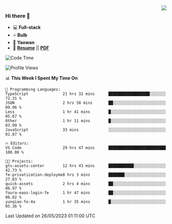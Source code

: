<img align="right" src="https://github-readme-stats.vercel.app/api?username=LolipopJ&show_icons=true&count_private=true&hide_title=true&include_all_commits=true&theme=vue">

### Hi there 👋

- :computer: **Full-stack**
- :star: **Bulb**
- :pill: **Yaowan**
- :milky_way: [**Resume**](https://lolipopj.github.io/resume/) || [**PDF**](https://cdn.jsdelivr.net/gh/lolipopj/resume/export/resume-en.pdf)

<!--START_SECTION:waka-->
![Code Time](http://img.shields.io/badge/Code%20Time-1%2C299%20hrs-blue)

![Profile Views](http://img.shields.io/badge/Profile%20Views-1-blue)

📊 **This Week I Spent My Time On** 

```text
💬 Programming Languages: 
TypeScript               21 hrs 32 mins      ██████████████████░░░░░░░   72.31 % 
JSON                     2 hrs 58 mins       ██░░░░░░░░░░░░░░░░░░░░░░░   09.96 % 
Less                     1 hr 41 mins        █░░░░░░░░░░░░░░░░░░░░░░░░   05.67 % 
Other                    1 hr 11 mins        █░░░░░░░░░░░░░░░░░░░░░░░░   03.99 % 
JavaScript               33 mins             ░░░░░░░░░░░░░░░░░░░░░░░░░   01.87 % 

🔥 Editors: 
VS Code                  29 hrs 47 mins      █████████████████████████   100.00 % 

🐱‍💻 Projects: 
gts-assets-center        12 hrs 43 mins      ███████████░░░░░░░░░░░░░░   42.73 % 
fe-privatization-deployme8 hrs 3 mins        ███████░░░░░░░░░░░░░░░░░░   27.03 % 
quick-assets             2 hrs 4 mins        ██░░░░░░░░░░░░░░░░░░░░░░░   06.97 % 
foura-eaos-login-fe      1 hr 47 mins        ██░░░░░░░░░░░░░░░░░░░░░░░   06.02 % 
yunqiao-fe-4a            1 hr 35 mins        █░░░░░░░░░░░░░░░░░░░░░░░░   05.36 % 
```


 Last Updated on 26/05/2023 01:11:00 UTC
<!--END_SECTION:waka-->
